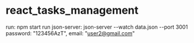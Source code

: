 # react_tasks_management

run: npm start
run json-server: json-server --watch data.json --port 3001
password: "123456AzT",
email: "user2@gmail.com"
